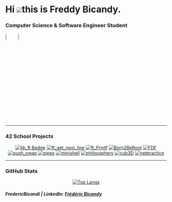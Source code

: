 # Hi ![](https://user-images.githubusercontent.com/18350557/176309783-0785949b-9127-417c-8b55-ab5a4333674e.gif)this is Freddy Bicandy.

### Computer Science & Software Engineer Student

<div align="left">
    <img width="7%" src="https://42beirut.com/wp-content/uploads/2023/11/download.png"/>
    <img width="7%" src="https://liu.edu.lb/NewLIU2022/common/images/logo.png"/>
</div>


---

### 42 School Projects
<div align="center">

<a href="https://github.com/FredericBicandi/42-Libft">![lib_ft Badge](https://github.com/FredericBicandi/FredericBicandi/blob/main/42_badges/libfte.png)</a>
<a href="https://github.com/FredericBicandi/42-get_next_line/">![ft_get_next_line](https://github.com/FredericBicandi/FredericBicandi/blob/main/42_badges/get_next_linee.png)</a>
<a href="https://github.com/FredericBicandi/42-ft_printf/">![ft_Printf](https://github.com/FredericBicandi/FredericBicandi/blob/main/42_badges/ft_printfe.png)</a>
<a href="https://github.com/FredericBicandi/42-Born2beroot/">![Born2BeRoot](https://github.com/FredericBicandi/FredericBicandi/blob/main/42_badges/born2beroote.png)</a>
<a href="https://github.com/FredericBicandi/42-fdf/">![FDF](https://github.com/FredericBicandi/FredericBicandi/blob/main/42_badges/fdfe.png)</a>
<a href="https://github.com/FredericBicandi/42-push_swap/">![push_swap](https://github.com/FredericBicandi/FredericBicandi/blob/main/42_badges/push_swape.png)</a>
<a href="https://github.com/FredericBicandi/42-pipex/">![pipex](https://github.com/FredericBicandi/FredericBicandi/blob/main/42_badges/pipexe.png)</a>
<a href="https://github.com/FredericBicandi/42-minishell">![minishell](https://github.com/FredericBicandi/FredericBicandi/blob/main/42_badges/minishelle.png)</a>
<a href="https://github.com/FredericBicandi/42-philosophers/">![philosophers](https://github.com/FredericBicandi/FredericBicandi/blob/main/42_badges/philosopherse.png)</a>
<a href="https://github.com/FredericBicandi/42-cub3d.git/">![cub3D](https://github.com/FredericBicandi/FredericBicandi/blob/main/42_badges/cub3de.png)</a>
<a href="https://github.com/FredericBicandi/42-netpractice.git/">![netpractice](https://github.com/FredericBicandi/FredericBicandi/blob/main/42_badges/netpracticee.png?raw=true)</a>
</div>


---

### GitHub Stats

<div align="center">

[![Top Langs](https://github-readme-stats.vercel.app/api/top-langs/?username=FredericBicandi&hide=java,PLSQL,roff,html,css&layout=compact&theme=tokyonight&hide_title=false)](https://github.com/anuraghazra/github-readme-stats)

</div>

##### FredericBicandi | LinkedIn: [Frédéric Bicandy](https://www.linkedin.com/in/freddy-bicandy/)


